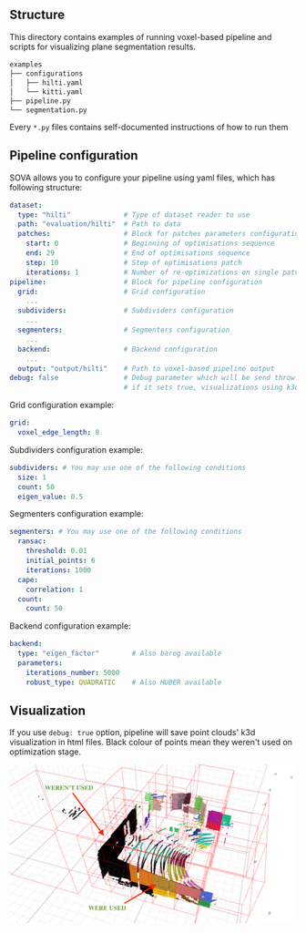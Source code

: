 ## Structure

This directory contains examples of running voxel-based pipeline and scripts for visualizing plane segmentation results.

```shell
examples
├── configurations
│   ├── hilti.yaml
│   └── kitti.yaml
├── pipeline.py
└── segmentation.py
```

Every `*.py` files contains self-documented instructions of how to run them

## Pipeline configuration

SOVA allows you to configure your pipeline using yaml files, which has following structure:
```yaml
dataset:
  type: "hilti"             # Type of dataset reader to use
  path: "evaluation/hilti"  # Path to data
  patches:                  # Block for patches parameters configuration
    start: 0                # Beginning of optimisations sequence
    end: 29                 # End of optimisations sequence
    step: 10                # Step of optimisations patch
    iterations: 1           # Number of re-optimizations on single patch
pipeline:                   # Block for pipeline configuration
  grid:                     # Grid configuration
    ...
  subdividers:              # Subdividers configuration
    ...
  segmenters:               # Segmenters configuration
    ...
  backend:                  # Backend configuration
    ...
  output: "output/hilti"    # Path to voxel-based pipeline output
debug: false                # Debug parameter which will be send throw the whole pipeline
                            # if it sets true, visualizations using k3d will be saved
```

Grid configuration example:
```yaml
grid:
  voxel_edge_length: 8
```

Subdividers configuration example:
```yaml
subdividers: # You may use one of the following conditions
  size: 1
  count: 50
  eigen_value: 0.5
```

Segmenters configuration example:
```yaml
segmenters: # You may use one of the following conditions
  ransac:
    threshold: 0.01
    initial_points: 6
    iterations: 1000
  cape:
    correlation: 1
  count:
    count: 50
```

Backend configuration example:
```yaml
backend:
  type: "eigen_factor"        # Also bareg available
  parameters:
    iterations_number: 5000
    robust_type: QUADRATIC    # Also HUBER available
```

## Visualization

If you use `debug: true` option, pipeline will save point clouds' k3d visualization in html files. Black colour of points mean they weren't used on optimization stage.

<img src="../assets/visualization.png">